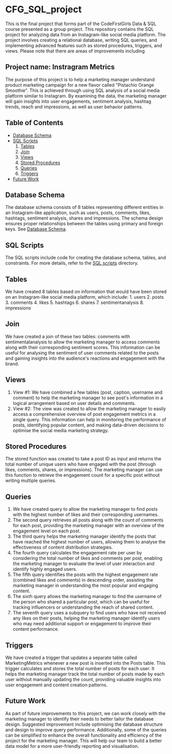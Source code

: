 # CFG_SQL_project
This is the final project that forms part of the CodeFirstGirls Data & SQL course presented as a group project. This repository contains the SQL project for analyzing data from an Instagram-like social media platform. The project involves creating a relational database, writing SQL queries, and implementing advanced features such as stored procedures, triggers, and views. Please note that there are areas of improvements including 

## Project name: Instragram Metrics
The purpose of this project is to help a marketing manager understand product marketing campaign for a new flavor called "Pistachio Orange Smoothie". This is achieved through using SQL analysis of a social media platform similar to Instagram. By examining the data, the marketing manager will gain insights into user engagements, sentiment analysis, hashtag trends, reach and impressions, as well as user behavior patterns.

## Table of Contents
- [Database Schema](#database-schema)
- [SQL Scripts](#sql-scripts)
	1. [Tables](#tables)
	2. [Join](#join)
	3. [Views](#views)
	4. [Stored Procedures](#stored-procedures)
	5. [Queries](#queries)
	6. [Triggers](#triggers)
- [Future Work](#future-work)

## Database Schema
The database schema consists of 8 tables representing different entities in an Instagram-like application, such as users, posts, comments, likes, hashtags, sentiment analysis, shares and impressions. The schema design ensures proper relationships between the tables using primary and foreign keys. See [Database Schema](./cfg_gp44_dbstructure.png/).

## SQL Scripts
The SQL scripts include code for creating the database schema, tables, and constraints. For more details, refer to the [SQL scripts](./sql_scripts/) directory.

## Tables
We have created 8 tables based on information that would have been stored on an Instagram-like social media platform, which include:
		1. users
		2. posts
		3. comments
		4. likes
		5. hashtags
		6. shares
		7. sentimentanalysis
		8. impressions
		
## Join
We have created a join of these two tables: comments  with sentimentalanalysis to allow the marketing manager to access comments along with their corresponding sentiment scores. This information can be useful for analysing the sentiment of user comments related to the posts and gaining insights into the audience's reactions and engagement with the brand.

## Views
1. View #1: We have combined a few tables (post, caption, username and comment) to help the marketing manager to see post's information in a logical arrangement based on user details and comments.
2. View #2: The view was created to allow the marketing manager to easily access a comprehensive overview of post engagement metrics in a single query. This information can help in monitoring the performance of posts, identifying popular content, and making data-driven decisions to optimise the social media marketing strategy.

## Stored Procedures
The stored function was created to take a post ID as input and returns the total number of unique users who have engaged with the post (through likes, comments, shares, or impressions). The marketing manager can use this function to retrieve the engagement count for a specific post without writing multiple queries.

## Queries
1. We have created query to allow the marketing manager to find posts with the highest number of likes and their corresponding usernames.
2. The second query retrieves all posts along with the count of comments for each post, providing the marketing manager with an overview of the engagement level on each post.
3. The third query helps the marketing manager identify the posts that have reached the highest number of users, allowing them to analyse the effectiveness of content distribution strategies.
4. The fourth query calculates the engagement rate per user by considering the total number of likes and comments per post, enabling the marketing manager to evaluate the level of user interaction and identify highly engaged users.
5. The fifth query identifies the posts with the highest engagement rate (combined likes and comments) in descending order, assisting the marketing manager in understanding the most popular and engaging content.
6. The sixth query allows the marketing manager to find the username of the person who shared a particular post, which can be useful for tracking influencers or understanding the reach of shared content.
7. The seventh query uses a subquery to find users who have not received any likes on their posts, helping the marketing manager identify users who may need additional support or engagement to improve their content performance.

## Triggers
We have created a trigger that updates a separate table called MarketingMetrics whenever a new post is inserted into the Posts table. This trigger calculates and stores the total number of posts for each user. It helps the marketing manager track the total number of posts made by each user without manually updating the count, providing valuable insights into user engagement and content creation patterns.

## Future Work
As part of future improvements to this project, we can work closely with the marketing manager to identify their needs to better tailor the database design. Suggested improvement include optimising the database structure and design to improve query performance. Additionally, some of the queries can be simplified to enhance the overall functionality and efficiency of the project for the marketing manager. This will help our team to build a better data model for a more user-friendly reporting and visualisation.


